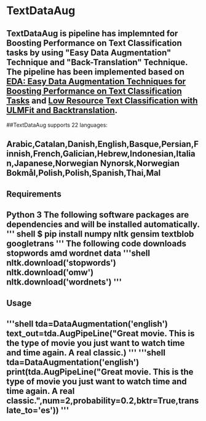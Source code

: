 # TextDataAug

TextDataAug is pipeline has implemnted for Boosting Performance on
Text Classification tasks by using "Easy Data Augmentation" Technique and "Back-Translation" Technique.
The pipeline has been implemented based on [EDA: Easy Data Augmentation Techniques for Boosting Performance on Text Classification Tasks](https://arxiv.org/pdf/1901.11196.pdf) and [Low Resource Text Classification with ULMFit and Backtranslation](https://arxiv.org/pdf/1903.09244.pdf).
--
##TextDataAug supports 22 languages:

Arabic,Catalan,Danish,English,Basque,Persian,Finnish,French,Galician,Hebrew,Indonesian,Italian,Japanese,Norwegian Nynorsk,Norwegian Bokmål,Polish,Polish,Spanish,Thai,Mal
--
## Requirements

Python 3
The following software packages are dependencies and will be installed automatically.
''' shell
$ pip install numpy nltk gensim textblob googletrans 
'''
The following code downloads stopwords amd wordnet data
'''shell
nltk.download('stopwords')
nltk.download('omw')
nltk.download('wordnets')
'''
--
## Usage
'''shell
tda=DataAugmentation('english')
text_out=tda.AugPipeLine("Great movie. This is the type of movie you just want to watch time and time again. A real classic.)
'''
'''shell
tda=DataAugmentation('english')
print(tda.AugPipeLine("Great movie. This is the type of movie you just want to watch time and time again. A real classic.",num=2,probability=0.2,bktr=True,translate_to='es'))
'''
--
